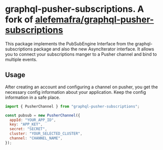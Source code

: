 # graphql-pusher-subscriptions. A fork of [alefemafra/graphql-pusher-subscriptions](alefemafra/graphql-pusher-subscriptions)

This package implements the PubSubEngine Interface from the graphql-subscriptions package and also the new AsyncIterator interface. It allows you to connect your subscriptions manger to a Pusher channel and bind to multiple events.

## Usage

After creating an account and configuring a channel on pusher, you get the necessary config information about your application. Keep the config information in a safe place.

```javascript
import { PusherChannel } from "graphql-pusher-subscriptions";

const pubsub = new PusherChannel({
  appId: "YOUR_APP_ID",
  key: "APP_KEY",
  secret: "SECRET",
  cluster: "YOUR_SELECTED_CLUSTER",
  channel: "CHANNEL_NAME",
});
```
